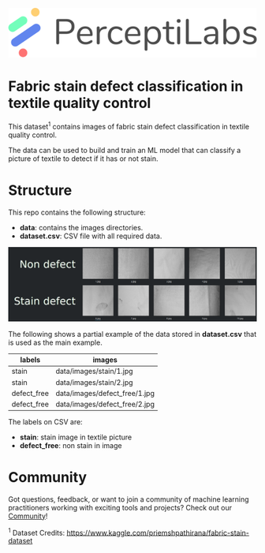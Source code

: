 <p align="center">
  <a href="https://www.perceptilabs.com">
  <img src="./pl_logo.png">
  </a>
</p>

# Fabric stain defect classification in textile quality control

This dataset<sup>1</sup> contains images of fabric stain defect classification in textile quality control.

The data can be used to build and train an ML model that can classify a picture of textile to detect if it has or not stain.

# Structure

This repo contains the following structure:

- **data**: contains the images directories.
- **dataset.csv**: CSV file with all required data.

<p align="center">
  <img src="./sample.png">
</p>

The following shows a partial example of the data stored in **dataset.csv** that is used as the main example.

| **labels**  | **images**                    |
|-------------|-------------------------------|
| stain       | data/images/stain/1.jpg       |
| stain       | data/images/stain/2.jpg       |
| defect_free | data/images/defect_free/1.jpg |
| defect_free | data/images/defect_free/2.jpg |


The labels on CSV are:

- **stain**: stain image in textile picture
- **defect_free**: non stain in image

# Community

Got questions, feedback, or want to join a community of machine learning practitioners working with exciting tools and projects? Check out our [Community](https://forum.perceptilabs.com/)!

<sup>1</sup> Dataset Credits: https://www.kaggle.com/priemshpathirana/fabric-stain-dataset

